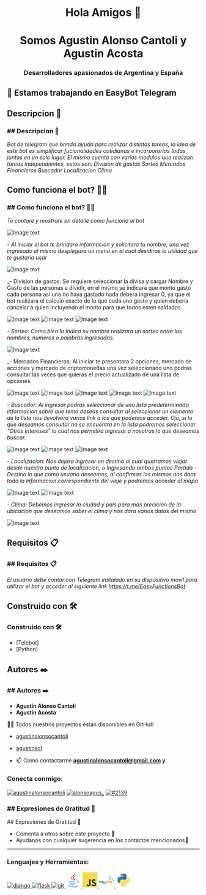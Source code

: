 <h1 align="center">Hola Amigos 👋</h1>
<h1 align="center">Somos Agustin Alonso Cantoli y Agustin Acosta</h1>
<h3 align="center">Desarrolladores apasionados de Argentina y España</h3>

## 🔭 Estamos trabajando en **EasyBot Telegram**

## Descripcion 📖
<h3 align="left">## Descripcion 📖</h3>

_Bot de telegram que brinda ayuda para realizar distintas tareas, la idea de este bot es simplificar fucionalidades cotidianas e incorporarlas todas juntas en un solo lugar. El mismo cuenta con varios modulos que realizan tareas independientes, estos son:
Division de gastos
Sorteo
Mercados Financieros
Buscador
Localizacion
Clima_

## Como funciona el bot? 👨‍💻
<h3 align="left">## Como funciona el bot? 👨‍💻</h3>

_Te contare y mostrare en detalle como funciona el bot_

![Image text](1)


_- Al iniciar el bot te brindara informacion y solicitara tu nombre, una vez ingresado el mismo desplegara un menu en el cual desidiras la utilidad que te gustaria usar_

![Image text](2)

_- Division de gastos: Se requiere seleccionar la divisa y cargar Nombre y Gasto de las personas a dividir, en el mismo se indicara que monto gasto cada persona asi una no haya gastado nada debera ingresar 0, ya que el bot realizara el calculo exacto de lo que cada uno gasto y quien deberia cancelar a quien incluyendo el monto para que todos esten saldados.

![Image text](3)
![Image text](4)
![Image text](5)

_- Sorteo: Como bien lo indica su nombre realizara un sorteo entre los nombres, numeros o palabras ingresadas._

![Image text](6)

_- Mercados Financieros: Al iniciar te presentara 2 opciones, mercado de acciones y mercado de criptomonedas una vez seleccionado uno podras consultar las veces que quieras el precio actualizado de una lista de opciones.

![Image text](7)
![Image text](8)
![Image text](9)
![Image text](10)
![Image text](11)

_- Buscador: Al ingresar podras seleccionar de una lista predeterminada informacion sobre que tema deseas consultar al seleccionar un elemento de la lista nos devolvera varios link a los que podemos acceder. Ojo, si lo que deseamos consultar no se encuentra en la lista podremos seleccionar "Otros Intereses" lo cual nos permitira ingresar a nosotros lo que deseamos buscar._

![Image text](12)
![Image text](13)
![Image text](14)

_- Localizacion: Nos dejara ingresar un destino al cual querramos viajar desde nuestro punto de localizacion, o ingresando ambos puntos Partida - Destino lo que como usuario deseemos, al confirmas los mismos nos dara toda la informacion correspondiente del viaje y podremos acceder al mapa_

![Image text](15)
![Image text](16)

_- Clima: Debemos ingresar la ciudad y pais para mas precicion de la ubicacion que deseamos saber el clima y nos dara varios datos del mismo_

![Image text](17)

## Requisitos 📋
<h3 align="left">## Requisitos 📋</h3>

_El usuario debe contar con Telegram instalado en su dispositivo movil para utilizar el bot y acceder al siguiente link https://t.me/EasyFunctionsBot_

## Construido con 🛠️
<h3 align="left">Construido con 🛠️</h3>

* [Telebot]
* [Python]

## Autores ✒️
<h3 align="left">## Autores ✒️</h3>

* **Agustin Alonso Cantoli**
* **Agustin Acosta** 

👨‍💻 Todos nuestros proyectos estan disponibles en GitHub
- [agustinalonsocantoli](https://github.com/agustinalonsocantoli)
- [agustinact](https://github.com/agustinact)

- 📫 Como contactarme **agustinalonsocantoli@gmail.com y**

<h3 align="left">Conecta conmigo:</h3>
<p align="left">
<a href="https://linkedin.com/in/agustinalonsocantoli" target="blank"><img align="center" src="https://raw.githubusercontent.com/rahuldkjain/github-profile-readme-generator/master/src/images/icons/Social/linked-in-alt.svg" alt="agustinalonsocantoli" height="30" width="40" /></a>
<a href="https://instagram.com/alonsoagus_" target="blank"><img align="center" src="https://raw.githubusercontent.com/rahuldkjain/github-profile-readme-generator/master/src/images/icons/Social/instagram.svg" alt="alonsoagus_" height="30" width="40" /></a>
<a href="https://discord.gg/#2139" target="blank"><img align="center" src="https://raw.githubusercontent.com/rahuldkjain/github-profile-readme-generator/master/src/images/icons/Social/discord.svg" alt="#2139" height="30" width="40" /></a>
</p>

<h3 align="left">## Expresiones de Gratitud 🎁</h3>
## Expresiones de Gratitud 🎁

* Comenta a otros sobre este proyecto 📢
* Ayudanos con cualquier sugerencia en los contactos mencionados📢

---

<h3 align="left">Lenguajes y Herramientas:</h3>
<p align="left"> <a href="https://www.djangoproject.com/" target="_blank" rel="noreferrer"> <img src="https://cdn.worldvectorlogo.com/logos/django.svg" alt="django" width="40" height="40"/> </a> <a href="https://flask.palletsprojects.com/" target="_blank" rel="noreferrer"> <img src="https://www.vectorlogo.zone/logos/pocoo_flask/pocoo_flask-icon.svg" alt="flask" width="40" height="40"/> </a> <a href="https://git-scm.com/" target="_blank" rel="noreferrer"> <img src="https://www.vectorlogo.zone/logos/git-scm/git-scm-icon.svg" alt="git" width="40" height="40"/> </a> <a href="https://www.java.com" target="_blank" rel="noreferrer"> <img src="https://raw.githubusercontent.com/devicons/devicon/master/icons/java/java-original.svg" alt="java" width="40" height="40"/> </a> <a href="https://developer.mozilla.org/en-US/docs/Web/JavaScript" target="_blank" rel="noreferrer"> <img src="https://raw.githubusercontent.com/devicons/devicon/master/icons/javascript/javascript-original.svg" alt="javascript" width="40" height="40"/> </a> <a href="https://www.mysql.com/" target="_blank" rel="noreferrer"> <img src="https://raw.githubusercontent.com/devicons/devicon/master/icons/mysql/mysql-original-wordmark.svg" alt="mysql" width="40" height="40"/> </a> <a href="https://www.python.org" target="_blank" rel="noreferrer"> <img src="https://raw.githubusercontent.com/devicons/devicon/master/icons/python/python-original.svg" alt="python" width="40" height="40"/> </a> </p>

